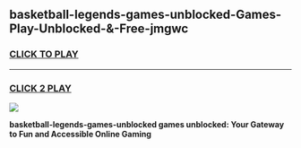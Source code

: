 
## basketball-legends-games-unblocked-Games-Play-Unblocked-&-Free-jmgwc
<h3>
<a href="https://premium76.site?title=basketball-legends-games-unblocked&ref=24A">CLICK TO PLAY</a></h3>
<hr>

<h3>
<a href="https://premium76.site?title=basketball-legends-games-unblocked&ref=24A">CLICK 2 PLAY</a>
  
</h3>

<a href="https://premium76.site?title=basketball-legends-games-unblocked&ref=24A"><img src="https://clearcache.store/games.png"></a>


**basketball-legends-games-unblocked games unblocked: Your Gateway to Fun and Accessible Online Gaming**
